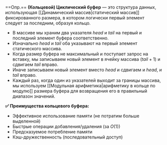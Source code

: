==Опр.== **(Кольцевой) Циклический буфер** — это структура данных, использующая [[Динамический массив|статический массив]] фиксированного размера, в котором логически первый элемент следует за последним, образуя кольцо.

- В массиве мы храним два указателя $head$ и $tail$ на первый и последний элемент буфера соответственно.
- Изначально $head$ и $tail$ оба указывают на первый элемент статического массива.
- Когда размер буфера не максимальный и поступает запрос на вставку, мы записываем новый элемент в ячейку массива $(tail + 1)$ и сдвигаем $tail$ вправо.
- Иначе записываем новый элемент вместо $head$ и сдвигаем и $head$, и $tail$ вправо.
- Каждый раз, когда один из указателей выходит за границы массива, мы используем [[Модульная арифметика|арифметику в кольце по модулю]] размера буфера для возвращения его в правильный диапазон значений.


**✅ Преимущества кольцевого буфера:**

- Эффективное использование памяти (не потратим больше выделенной)
- Быстрые операции добавления/удаления (за $O(1)$)
- Предсказуемое потребление памяти
- Кэш-дружественность (последовательный доступ)

